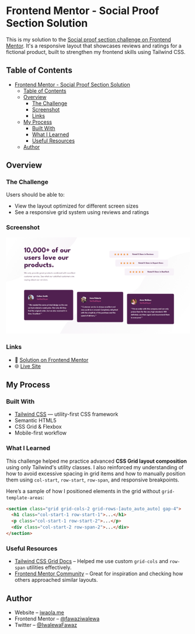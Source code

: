 # Frontend Mentor - Social Proof Section Solution

This is my solution to the [Social proof section challenge on Frontend Mentor](https://www.frontendmentor.io/challenges/social-proof-section-6e0qTv_bA). It's a responsive layout that showcases reviews and ratings for a fictional product, built to strengthen my frontend skills using Tailwind CSS.

## Table of Contents

- [Frontend Mentor - Social Proof Section Solution](#frontend-mentor---social-proof-section-solution)
  - [Table of Contents](#table-of-contents)
  - [Overview](#overview)
    - [The Challenge](#the-challenge)
    - [Screenshot](#screenshot)
    - [Links](#links)
  - [My Process](#my-process)
    - [Built With](#built-with)
    - [What I Learned](#what-i-learned)
    - [Useful Resources](#useful-resources)
  - [Author](#author)

## Overview

### The Challenge

Users should be able to:

- View the layout optimized for different screen sizes
- See a responsive grid system using reviews and ratings

### Screenshot

![Social Proof Section Screenshot](./preview.png)

### Links

- 🔗 [Solution on Frontend Mentor](https://www.frontendmentor.io/solutions/social-proof-section---tailwindcss-48u-F6hxtd)
- 🌐 [Live Site](https://fawaziwalewa.github.io/social-proof-section)

## My Process

### Built With

- [Tailwind CSS](https://tailwindcss.com/) — utility-first CSS framework
- Semantic HTML5
- CSS Grid & Flexbox
- Mobile-first workflow

### What I Learned

This challenge helped me practice advanced **CSS Grid layout composition** using only Tailwind's utility classes. I also reinforced my understanding of how to avoid excessive spacing in grid items and how to manually position them using `col-start`, `row-start`, `row-span`, and responsive breakpoints.

Here’s a sample of how I positioned elements in the grid without `grid-template-areas`:

```html
<section class="grid grid-cols-2 grid-rows-[auto_auto_auto] gap-4">
  <h1 class="col-start-1 row-start-1">...</h1>
  <p class="col-start-1 row-start-2">...</p>
  <div class="col-start-2 row-span-2">...</div>
</section>
```

### Useful Resources

- [Tailwind CSS Grid Docs](https://tailwindcss.com/docs/grid-template-columns) – Helped me use custom `grid-cols` and `row-span` utilities effectively.
- [Frontend Mentor Community](https://www.frontendmentor.io/community) – Great for inspiration and checking how others approached similar layouts.

## Author

- Website – [iwaola.me](https://iwaola.me)
- Frontend Mentor – [@fawaziwalewa](https://www.frontendmentor.io/profile/fawaziwalewa)
- Twitter – [@IwalewaFawaz](https://twitter.com/IwalewaFawaz)